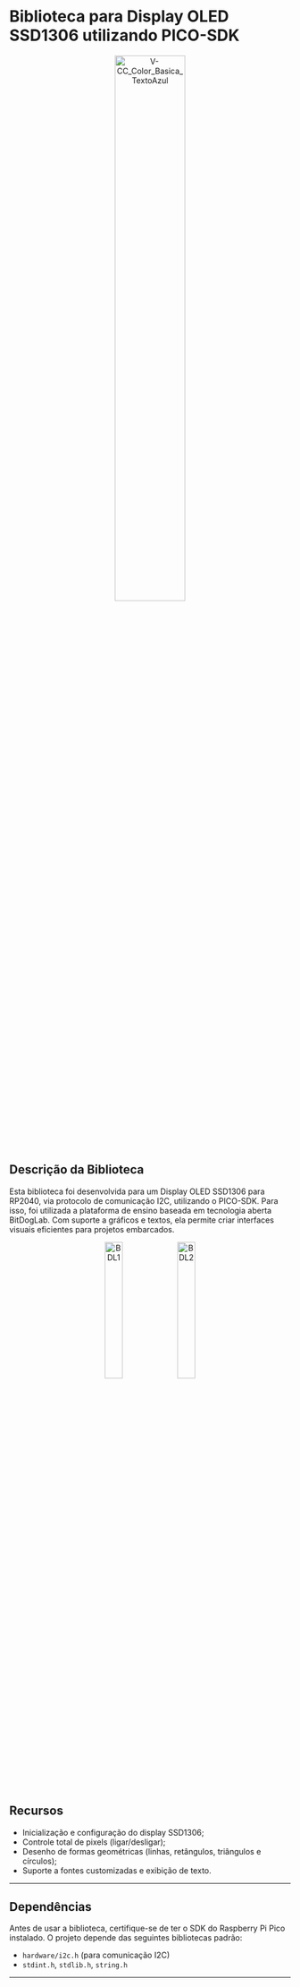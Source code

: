 # Biblioteca para Display OLED SSD1306 utilizando PICO-SDK

<div align="center">
    <img src="https://github.com/user-attachments/assets/337c76d6-a1cc-414f-bd90-866fe408b844" alt="V-CC_Color_Basica_TextoAzul" style="width:50%;"/>
</div>

## Descrição da Biblioteca
Esta biblioteca foi desenvolvida para um Display OLED SSD1306 para RP2040, via protocolo de comunicação I2C, utilizando o PICO-SDK. Para isso, foi utilizada a plataforma de ensino baseada em tecnologia aberta BitDogLab. Com suporte a gráficos e textos, ela permite criar interfaces visuais eficientes para projetos embarcados.

<div align = "center">
    <img src="https://github.com/user-attachments/assets/17d56731-aa0e-4e26-ae65-f6f476a55f2b" alt="BDL1" style="width:25%;"/> <img src="https://github.com/user-attachments/assets/bcf95a15-ca86-45f4-aeb4-2b736a7ed5b3" alt="BDL2" style="width:25%;">
</div>

## Recursos

- Inicialização e configuração do display SSD1306;
- Controle total de pixels (ligar/desligar); 
- Desenho de formas geométricas (linhas, retângulos, triângulos e círculos);  
- Suporte a fontes customizadas e exibição de texto.    

---

## Dependências

Antes de usar a biblioteca, certifique-se de ter o SDK do Raspberry Pi Pico instalado. O projeto depende das seguintes bibliotecas padrão:

- `hardware/i2c.h` (para comunicação I2C)
- `stdint.h`, `stdlib.h`, `string.h`

---

